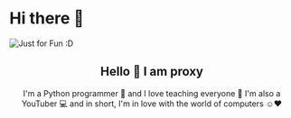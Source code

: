 # Hi there 👋

<img src="https://user-images.githubusercontent.com/112483091/187425702-72de783a-c79b-4c42-949b-46f78778d95a.svg" alt="Just for Fun :D">

<h2 align="center">Hello 👋 I am proxy</h2>
<p align="center">I'm a Python programmer 🐍 and I love teaching everyone 🎯 I'm also a YouTuber 💻 and in short, I'm in love with the world of computers ☺️❤️</p>
